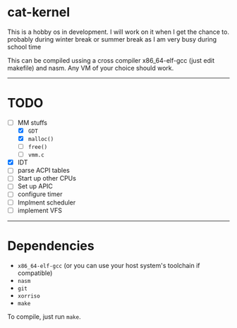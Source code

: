 # **cat-kernel**
This is a hobby os in development. I will work on it when I get the chance to.  probably during winter break or summer break as I am very busy during school time

This can be compiled ussing a cross compiler x86_64-elf-gcc (just edit makefile) and nasm. Any VM of your choice should work. 

---
# **TODO**
- [ ] MM stuffs
	- [X] `GDT`
	- [X] `malloc()`
	- [ ] `free()`
	- [ ] `vmm.c`
- [x] IDT
- [ ] parse ACPI tables 
- [ ] Start up other CPUs
- [ ] Set up APIC
- [ ] configure timer
- [ ] Implment scheduler 
- [ ] implement VFS
---
# Dependencies
- `x86_64-elf-gcc` (or you can use your host system's toolchain if compatible) 
- `nasm`
- `git`
- `xorriso`
- `make`

To compile, just run `make`.
